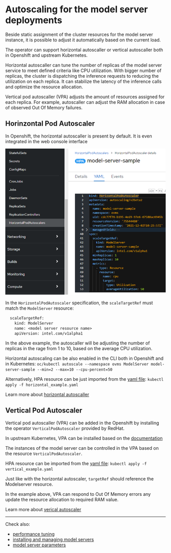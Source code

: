 # Autoscaling for the model server deployments

Beside static assignment of the cluster resources for the model server instance, it is possible to adjust it automatically based on the current load.

The operator can support horizontal autoscaller or vertical autoscaller both in Openshift and upstream Kubernetes.

Horizontal autoscaller can tune the number of replicas of the model server service to meet defined criteria like CPU utilization. With bigger number of replicas, the cluster is dispatching the inference requests to reducing the utilization on each replica. It can stabilize the latency of the inference calls and optimize the resource allocation.

Vertical pod autoscaller (VPA) adjusts the amount of resources assigned for each replica. For example, autoscaller can adjust the RAM allocation in case of observed Out Of Memory failures.

## Horinzontal Pod Autoscaler
In Openshift, the horizontal autoscaller is present by default. It is even integrated in the web console interface

![horizontal](./horizontal.png)

In the `HorizontalPodAutoscaler` specification, the `scaleTargetRef` must match the `ModelServer` resource:
```
  scaleTargetRef:
    kind: ModelServer
    name: <model server resource name>
    apiVersion: intel.com/v1alpha1
```

In the above example, the autoscaller will be adjusting the number of replicas in the rage from 1 to 10, based on the average CPU utilization.

Horizontal autoscaling can be also enabled in the CLI both in Openshift and in Kubernetes:
```oc/kubectl autoscale --namespace ovms ModelServer model-server-sample --min=2 --max=10 --cpu-percent=50 ```

Alternatively, HPA resource can be just imported from the [yaml file](./horizontal_example.yaml):
```kubectl apply -f horizontal_example.yaml```

Learn more about [horizontal autoscaller](https://kubernetes.io/docs/tasks/run-application/horizontal-pod-autoscale/)


## Vertical Pod Autoscaler

Vertical pod autoscaller (VPA) can be added in the Openshift by installing the operator `VerticalPodAutoscaler` provided by RedHat.

In upstream Kubernetes, VPA can be installed based on the [documentation](https://github.com/kubernetes/autoscaler/blob/master/vertical-pod-autoscaler)

The instances of the model server can be controlled in the VPA based on the resource `VerticalPodAutoscaler`.

HPA resource can be imported from the [yaml file](./vertical_example.yaml):
```kubectl apply -f vertical_example.yaml```

Just like with the horizontal autoscaler, `targetRef` should reference the Modelserver resource.

In the example above, VPA can respond to Out Of Memory errors any update the resource allocation to required RAM value. 

Learn more about [verical autoscaler](https://github.com/kubernetes/autoscaler/tree/master/vertical-pod-autoscaler)

***

Check also:
- [performance tuning](./recommendations.md)
- [installing and managing model servers](./modelserver.md)
- [model server parameters](./modelserver_params.md)
